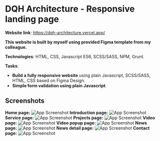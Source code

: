 
#  DQH Architecture - Responsive landing page

**Website link**: https://dqh-architecture.vercel.app/

**This website is built by myself using provided Figma template from my colleague.**

**Technologies**: HTML, CSS, Javascript ES6, SCSS/SASS, NPM, Grunt.

**Tasks**:
- **Build a fully responsive website** using plain Javascript, SCSS/SASS, HTML, CSS based on Figma Design.
- **Simple form validation using plain Javascript**.
## Screenshots
**Home page:**
![App Screenshot](https://github.com/user-attachments/assets/61005a62-2d3c-41f4-a44c-57ca01081ed5)
**Introduction page:**
![App Screenshot](https://github.com/user-attachments/assets/61e58039-928e-4958-b521-246cc058dfe9)
**Service page:**
![App Screenshot](https://github.com/user-attachments/assets/861b0ea4-06ee-4fde-9fea-1f1a5569ed6c)
**Projects page:**
![App Screenshot](https://github.com/user-attachments/assets/4f9cdcd1-f7ab-4cc5-8670-6662004ca212)
**Video page:**
![App Screenshot](https://github.com/user-attachments/assets/8fc82862-9318-4bbf-93f4-99a8fd91ea47)
**Video popup page:**
![App Screenshot](https://github.com/user-attachments/assets/59e80006-18d9-44f8-aa07-d1c0949769c0)
**News page:**
![App Screenshot](https://github.com/user-attachments/assets/36f065f3-135b-490e-9a43-9145ba71b3f4)
**News detail page:**
![App Screenshot](https://github.com/user-attachments/assets/505c89ad-03b3-4596-a82c-fc0fa5464645)
**Contact page:**
![App Screenshot](https://github.com/user-attachments/assets/5634071a-7f2e-4a5f-ba17-f2c1bcb2ef14)
